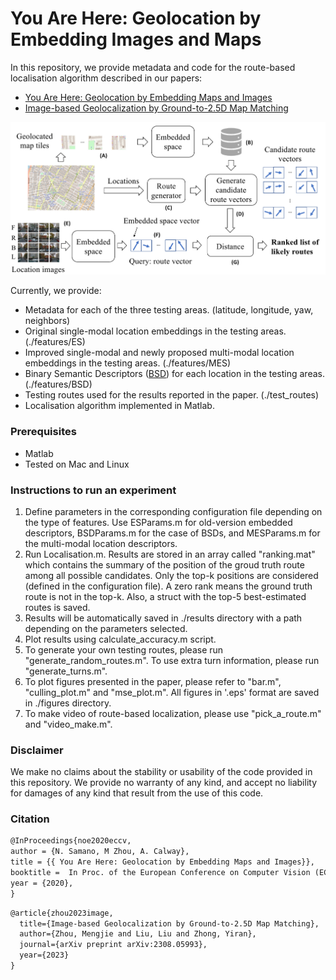 # You Are Here: Geolocation by Embedding Images and Maps 

In this repository, we provide metadata and code for the route-based localisation algorithm described in our papers:
- [You Are Here: Geolocation by Embedding Maps and Images](https://arxiv.org/abs/1911.08797 "You Are Here: Geolocation by Embedding Maps and Images")
- [Image-based Geolocalization by Ground-to-2.5D Map Matching](https://arxiv.org/abs/2308.05993 "Image-based Geolocalization by Ground-to-2.5D Map Matching")

![Alt text](diagram.png?raw=true "Geolocalisation process diagram")

Currently, we provide:
- Metadata for each of the three testing areas. (latitude, longitude, yaw, neighbors) 
- Original single-modal location embeddings in the testing areas. (./features/ES)
- Improved single-modal and newly proposed multi-modal location embeddings in the testing areas. (./features/MES)
- Binary Semantic Descriptors ([BSD](https://arxiv.org/abs/1803.00788 "BSD")) for each location in the testing areas. (./features/BSD)
- Testing routes used for the results reported in the paper. (./test_routes)
- Localisation algorithm implemented in Matlab. 

### Prerequisites
- Matlab
- Tested on Mac and Linux

### Instructions to run an experiment
1. Define parameters in the corresponding configuration file depending on the type of features. Use ESParams.m for old-version embedded descriptors, BSDParams.m for the case of BSDs, and MESParams.m for the multi-modal location descriptors.
2. Run Localisation.m. Results are stored in an array called "ranking.mat" which contains the summary of the position of the groud truth route among all possible candidates. Only the top-k positions are considered (defined in the configuration file). A zero rank means the ground truth route is not in the top-k. Also, a struct with the top-5 best-estimated routes is saved.
3. Results will be automatically saved in ./results directory with a path depending on the parameters selected.
4. Plot results using calculate_accuracy.m script.
5. To generate your own testing routes, please run "generate_random_routes.m". To use extra turn information, please run "generate_turns.m".
6. To plot figures presented in the paper, please refer to "bar.m", "culling_plot.m" and "mse_plot.m". All figures in '.eps' format are saved in ./figures directory.
7. To make video of route-based localization, please use "pick_a_route.m" and "video_make.m".

### Disclaimer
We make no claims about the stability or usability of the code provided in this repository.
We provide no warranty of any kind, and accept no liability for damages of any kind that result from the use of this code.

### Citation
```latex
@InProceedings{noe2020eccv,
author = {N. Samano, M Zhou, A. Calway},
title = {{ You Are Here: Geolocation by Embedding Maps and Images}},
booktitle =  In Proc. of the European Conference on Computer Vision (ECCV),
year = {2020},
}
```
```latex
@article{zhou2023image,
  title={Image-based Geolocalization by Ground-to-2.5D Map Matching},
  author={Zhou, Mengjie and Liu, Liu and Zhong, Yiran},
  journal={arXiv preprint arXiv:2308.05993},
  year={2023}
}
```
